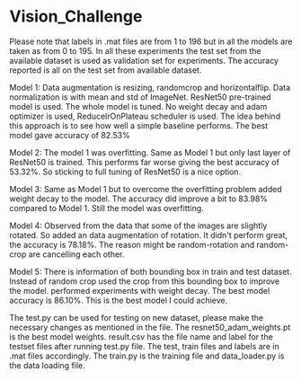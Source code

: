 # Vision_Challenge
Please note that labels in .mat files are from 1 to 196 but in all the models are taken as from 0 to 195. In all these experiments the test set from the available dataset is used as validation set for experiments. The accuracy reported is all on the test set from available dataset.

Model 1: Data augmentation is resizing, randomcrop and horizontalflip. Data normalization is with mean and std of ImageNet. ResNet50 pre-trained model is used. The whole model is tuned. No weight decay and adam optimizer is used, ReducelrOnPlateau scheduler is used. The idea behind this approach is to see how well a simple baseline performs. The best model gave accuracy of 82.53%

Model 2: The model 1 was overfitting. Same as Model 1 but only last layer of ResNet50 is trained. This performs far worse giving the best accuracy of 53.32%. So sticking to full tuning of ResNet50 is a nice option. 

Model 3: Same as Model 1 but to overcome the overfitting problem added weight decay to the model. The accuracy did improve a bit to 83.98% compared to Model 1. Still the model was overfitting.

Model 4: Observed from the data that some of the images are slightly rotated. So added an data augmentation of rotation. It didn't perform great, the accuracy is 78.18%. The reason might be random-rotation and random-crop are cancelling each other. 

Model 5: There is information of both bounding box in train and test dataset. Instead of random crop used the crop from this bounding box to improve the model. performed experiments with weight decay. The best model accuracy is 86.10%. This is the best model I could achieve.

The test.py can be used for testing on new dataset, please make the necessary changes as mentioned in the file. The resnet50_adam_weights.pt is the best model weights. result.csv has the file name and label for the testset files after running test.py file. The test, train files and labels are in .mat files accordingly. The train.py is the training file and data_loader.py is the data loading file.  

